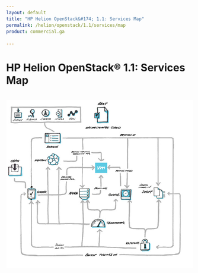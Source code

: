 ```yaml
---
layout: default
title: "HP Helion OpenStack&#174; 1.1: Services Map"
permalink: /helion/openstack/1.1/services/map
product: commercial.ga

---
```

<!--PUBLISHED-->


<script>

function PageRefresh {
onLoad="window.refresh"
}

PageRefresh();

</script>



<!-- <p style="font-size: small;"> <a href="/helion/openstack/1.1/">&#9664; PREV | <a href="/helion/openstack/1.1/">&#9650; UP</a> | <a href="/helion/openstack/1.1/faq/">NEXT &#9654; </a></p> -->

# HP Helion OpenStack&#174; 1.1: Services Map
<br />

<img src="media/serviceflow.png" border="0"  usemap="#mainHOS" alt="">
<map name="mainHOS"> 
<area  alt="" title="The HP Helion OpenStack Sirius Service is a REST-based web service for storage device management. It is used to configure of storage services such as Cinder and Swift that run in the overcloud and manage various storage devices." href="/helion/openstack/1.1/services/mapSirius/" shape="rect" coords="18,27,59,74" style="outline:none;" target="_self">
<area  alt="" title="Kibana is an open source Apache Licensed, browser based analytics and search dashboard for ElasticSearch." href="/helion/openstack/1.1/services/mapKibana/" shape="rect" coords="71,27,112,74" style="outline:none;" target="_self">
<area  alt="" title="The HP Helion OpenStack Sherpa Service provides a link to the remote web catalog containing a repository of software available for purchase and download into the HP Helion environment." href="/helion/openstack/1.1/services/mapSherpa/" shape="rect" coords="121,30,158,77" style="outline:none;" target="_self">
<area  alt="" title="The Icinga service runs in the undercloud and helps cloud admins monitor the disk usage of Swift storage nodes." href="/helion/openstack/1.1/services/mapIcinga/" shape="rect" coords="171,27,208,74" style="outline:none;" target="_self">
<area  alt="" title="EON is a service sub component that captures details of the vCenter server in a Cloud Controller and provides the details of the clusters for configuring the list of clusters managed by ESX Proxy Compute node." href="/helion/openstack/1.1/services/mapEon/" shape="rect" coords="217,27,254,74" style="outline:none;" target="_self">
<area  alt="" title="Heat is the orchestration component of OpenStack. It implements an orchestration engine to launch multiple composite cloud applications based on templates in the form of text files that can be treated like code" href="/helion/openstack/1.1/services/mapHeat/" shape="rect" coords="314,27,364,77" style="outline:none;" target="_self">
<area  alt="" title="Horizon is the dashboard behind OpenStack. It is the only graphical interface to OpenStack, so this may be the only component to actually see." href="/helion/openstack/1.1/services/mapHorizon/" shape="rect" coords="137,120,200,171" style="outline:none;" target="_self">
<area  alt="" title="Neutron provides the networking capability for OpenStack, providing networking as a service between interface devices  managed by other OpenStack services, such as Nova." href="/helion/openstack/1.1/services/mapNeutron/" shape="rect" coords="132,189,195,240" style="outline:none;" target="_self">
<area  alt="" title="Nova is the primary computing engine behind OpenStack. Nova is a cloud computing fabric controller, the main part of an IaaS system. Individuals and organizations can use Nova to host and manage their own cloud computing systems." href="/helion/openstack/1.1/services/mapNova/" shape="rect" coords="253,309,303,358" style="outline:none;" target="_self">
<area  alt="" title="Glance provides a service where users can upload and discover data assets that are meant to be used with other services. This currently includes images and metadata definitions." href="/helion/openstack/1.1/services/mapGlance/" shape="rect" coords="398,314,448,363" style="outline:none;" target="_self">
<area  alt="" title="The OpenStack Object Store, known as Swift, offers cloud storage software so that you can store and retrieve lots of data with a simple API." href="/helion/openstack/1.1/services/mapSwift/" shape="rect" coords="518,308,568,357" style="outline:none;" target="_self">
<area  alt="" title="Keystone is the OpenStack component that provides Identity, Token, Catalog and Policy services for use specifically by components in the OpenStack family. It implements the OpenStack Identity API." href="/helion/openstack/1.1/services/mapKeystone/" shape="rect" coords="468,488,518,537" style="outline:none;" target="_self">
<area  alt="" title="Ceilometer provides telemetry services, which allow the cloud to provide individual billing services. Ceilometer delivers a unique point of contact for billing systems to acquire all of the measurements they need to establish customer billing, across all current OpenStack core components." href="/helion/openstack/1.1/services/mapCeilometer/" shape="rect" coords="294,414,353,460" style="outline:none;" target="_self">
<area  alt="" title="Cinder is a Block Storage service for OpenStack. It is designed to allow the use of either a reference implementation to present storage resources to end users that can be consumed by OpenStack compute." href="/helion/openstack/1.1/services/mapCinder/" shape="rect" coords="64,309,123,362" style="outline:none;" target="_self">
<area  alt="" title="Ceph is a massively scalable, distributed storage system comprised of an object store, block store, and distributed file system." href="/helion/openstack/1.1/services/mapCeph/" shape="rect" coords="0,210,59,274" style="outline:none;" target="_self">

</map>
